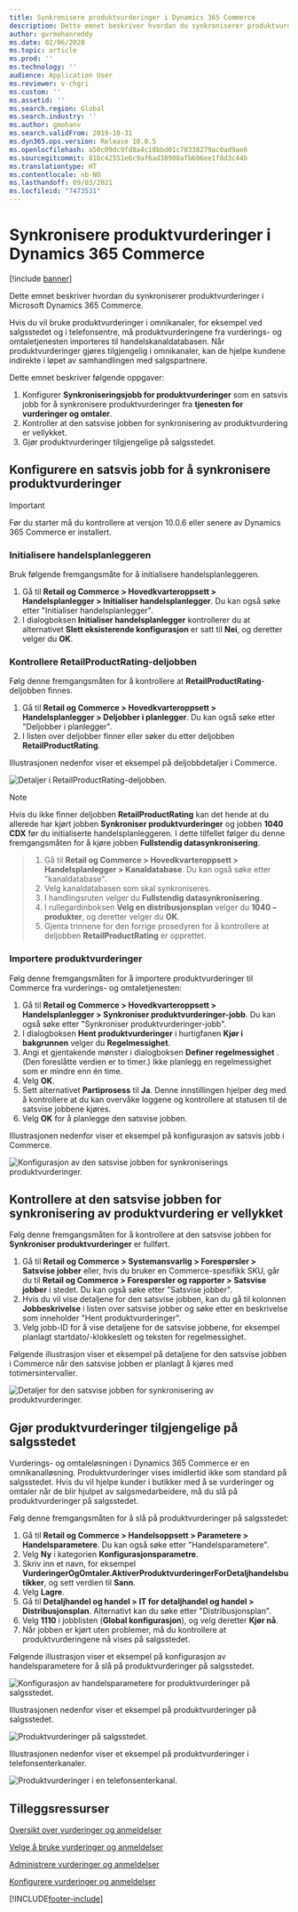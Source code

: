 ```yaml
---
title: Synkronisere produktvurderinger i Dynamics 365 Commerce
description: Dette emnet beskriver hvordan du synkroniserer produktvurderinger i Microsoft Dynamics 365 Commerce.
author: gvrmohanreddy
ms.date: 02/06/2020
ms.topic: article
ms.prod: ''
ms.technology: ''
audience: Application User
ms.reviewer: v-chgri
ms.custom: ''
ms.assetid: ''
ms.search.region: Global
ms.search.industry: ''
ms.author: gmohanv
ms.search.validFrom: 2019-10-31
ms.dyn365.ops.version: Release 10.0.5
ms.openlocfilehash: a50c09dc9fd8a4c18bbd01c70338279ac0ad9ae6
ms.sourcegitcommit: 81bc42551e6c9af6ad38908afb606ee1f8d3c44b
ms.translationtype: HT
ms.contentlocale: nb-NO
ms.lasthandoff: 09/03/2021
ms.locfileid: "7473531"
---
```

# <a name="sync-product-ratings-in-dynamics-365-commerce"></a>Synkronisere produktvurderinger i Dynamics 365 Commerce

[!include [banner](includes/banner.md)]

Dette emnet beskriver hvordan du synkroniserer produktvurderinger i Microsoft Dynamics 365 Commerce.

Hvis du vil bruke produktvurderinger i omnikanaler, for eksempel ved salgsstedet og i telefonsentre, må produktvurderingene fra vurderings- og omtaletjenesten importeres til handelskanaldatabasen. Når produktvurderinger gjøres tilgjengelig i omnikanaler, kan de hjelpe kundene indirekte i løpet av samhandlingen med salgspartnere.

Dette emnet beskriver følgende oppgaver:

1. Konfigurer **Synkroniseringsjobb for produktvurderinger** som en satsvis jobb for å synkronisere produktvurderinger fra **tjenesten for vurderinger og omtaler**.
1. Kontroller at den satsvise jobben for synkronisering av produktvurdering er vellykket.
1. Gjør produktvurderinger tilgjengelige på salgsstedet.

## <a name="configure-a-batch-job-to-synchronize-product-ratings"></a>Konfigurere en satsvis jobb for å synkronisere produktvurderinger

> [!IMPORTANT]
> Før du starter må du kontrollere at versjon 10.0.6 eller senere av Dynamics 365 Commerce er installert.

### <a name="initialize-the-commerce-scheduler"></a>Initialisere handelsplanleggeren

Bruk følgende fremgangsmåte for å initialisere handelsplanleggeren.

1. Gå til **Retail og Commerce \> Hovedkvarteroppsett \> Handelsplanlegger \> Initialiser handelsplanlegger**. Du kan også søke etter "Initialiser handelsplanlegger".
1. I dialogboksen **Initialiser handelsplanlegger** kontrollerer du at alternativet **Slett eksisterende konfigurasjon** er satt til **Nei**, og deretter velger du **OK**.

### <a name="verify-the-retailproductrating-subjob"></a>Kontrollere RetailProductRating-deljobben

Følg denne fremgangsmåten for å kontrollere at **RetailProductRating**-deljobben finnes.

1. Gå til **Retail og Commerce \> Hovedkvarteroppsett \> Handelsplanlegger \> Deljobber i planlegger**. Du kan også søke etter "Deljobber i planlegger".
1. I listen over deljobber finner eller søker du etter deljobben **RetailProductRating**.

Illustrasjonen nedenfor viser et eksempel på deljobbdetaljer i Commerce.

![Detaljer i RetailProductRating-deljobben.](media/rnr-hq-ratings-sub-job.png)

> [!NOTE]
> Hvis du ikke finner deljobben **RetailProductRating** kan det hende at du allerede har kjørt jobben **Synkroniser produktvurderinger** og jobben **1040 CDX** før du initialiserte handelsplanleggeren. I dette tilfellet følger du denne fremgangsmåten for å kjøre jobben **Fullstendig datasynkronisering**.

> 1. Gå til **Retail og Commerce \> Hovedkvarteroppsett \> Handelsplanlegger \> Kanaldatabase**. Du kan også søke etter "kanaldatabase".
> 1. Velg kanaldatabasen som skal synkroniseres.
> 1. I handlingsruten velger du **Fullstendig datasynkronisering**.
> 1. I rullegardinboksen **Velg en distribusjonsplan** velger du **1040 – produkter**, og deretter velger du **OK**.
> 1. Gjenta trinnene for den forrige prosedyren for å kontrollere at deljobben **RetailProductRating** er opprettet.

### <a name="import-product-ratings"></a>Importere produktvurderinger

Følg denne fremgangsmåten for å importere produktvurderinger til Commerce fra vurderings- og omtaletjenesten:

1. Gå til **Retail og Commerce \> Hovedkvarteroppsett \> Handelsplanlegger \> Synkroniser produktvurderinger-jobb**. Du kan også søke etter "Synkroniser produktvurderinger-jobb".
1. I dialogboksen **Hent produktvurderinger** i hurtigfanen **Kjør i bakgrunnen** velger du **Regelmessighet**.
1. Angi et gjentakende mønster i dialogboksen **Definer regelmessighet** . (Den foreslåtte verdien er to timer.) Ikke planlegg en regelmessighet som er mindre enn én time.
1. Velg **OK**.
1. Sett alternativet **Partiprosess** til **Ja**. Denne innstillingen hjelper deg med å kontrollere at du kan overvåke loggene og kontrollere at statusen til de satsvise jobbene kjøres.
1. Velg **OK** for å planlegge den satsvise jobben.

Illustrasjonen nedenfor viser et eksempel på konfigurasjon av satsvis jobb i Commerce.

![Konfigurasjon av den satsvise jobben for synkroniserings produktvurderinger.](media/rnr-hq-batchjob-recurrence.png)

## <a name="verify-that-the-batch-job-for-product-rating-synchronization-was-successful"></a>Kontrollere at den satsvise jobben for synkronisering av produktvurdering er vellykket

Følg denne fremgangsmåten for å kontrollere at den satsvise jobben for **Synkroniser produktvurderinger** er fullført.

1. Gå til **Retail og Commerce \> Systemansvarlig \> Forespørsler \> Satsvise jobber** eller, hvis du bruker en Commerce-spesifikk SKU, går du til **Retail og Commerce \> Forespørsler og rapporter \> Satsvise jobber** i stedet. Du kan også søke etter "Satsvise jobber".
1. Hvis du vil vise detaljene for den satsvise jobben, kan du gå til kolonnen **Jobbeskrivelse** i listen over satsvise jobber og søke etter en beskrivelse som inneholder "Hent produktvurderinger".
1. Velg jobb-ID for å vise detaljene for de satsvise jobbene, for eksempel planlagt startdato/-klokkeslett og teksten for regelmessighet.

Følgende illustrasjon viser et eksempel på detaljene for den satsvise jobben i Commerce når den satsvise jobben er planlagt å kjøres med totimersintervaller.

![Detaljer for den satsvise jobben for synkronisering av produktvurderinger.](media/rnr-hq-batchjob-status-checking.png)

## <a name="make-product-ratings-available-at-the-pos"></a>Gjør produktvurderinger tilgjengelige på salgsstedet

Vurderings- og omtaleløsningen i Dynamics 365 Commerce er en omnikanalløsning. Produktvurderinger vises imidlertid ikke som standard på salgsstedet. Hvis du vil hjelpe kunder i butikker med å se vurderinger og omtaler når de blir hjulpet av salgsmedarbeidere, må du slå på produktvurderinger på salgsstedet.

Følg denne fremgangsmåten for å slå på produktvurderinger på salgsstedet:

1. Gå til **Retail og Commerce \> Handelsoppsett \> Parametere \> Handelsparametere**. Du kan også søke etter "Handelsparametere".
1. Velg **Ny** i kategorien **Konfigurasjonsparametre**.
1. Skriv inn et navn, for eksempel **VurderingerOgOmtaler.AktiverProduktvurderingerForDetaljhandelsbutikker**, og sett verdien til **Sann**.
1. Velg **Lagre**.
1. Gå til **Detaljhandel og handel \> IT for detaljhandel og handel \> Distribusjonsplan**. Alternativt kan du søke etter "Distribusjonsplan".
1. Velg **1110** i jobblisten (**Global konfigurasjon**), og velg deretter **Kjør nå**.
1. Når jobben er kjørt uten problemer, må du kontrollere at produktvurderingene nå vises på salgsstedet.

Følgende illustrasjon viser et eksempel på konfigurasjon av handelsparametere for å slå på produktvurderinger på salgsstedet.

![Konfigurasjon av handelsparametere for produktvurderinger på salgsstedet.](media/rnr-hq-enable-ratings-in-pos.png)

Illustrasjonen nedenfor viser et eksempel på produktvurderinger på salgsstedet.

![Produktvurderinger på salgsstedet.](media/rnr-pos-catalog-ratings.png)

Illustrasjonen nedenfor viser et eksempel på produktvurderinger i telefonsenterkanaler.

![Produktvurderinger i en telefonsenterkanal.](media/rnr-call-center-ratings.png)

## <a name="additional-resources"></a>Tilleggsressurser

[Oversikt over vurderinger og anmeldelser](ratings-reviews-overview.md)

[Velge å bruke vurderinger og anmeldelser](opt-in-ratings-reviews.md)

[Administrere vurderinger og anmeldelser](manage-reviews.md)

[Konfigurere vurderinger og anmeldelser](configure-ratings-reviews.md)


[!INCLUDE[footer-include](../includes/footer-banner.md)]
